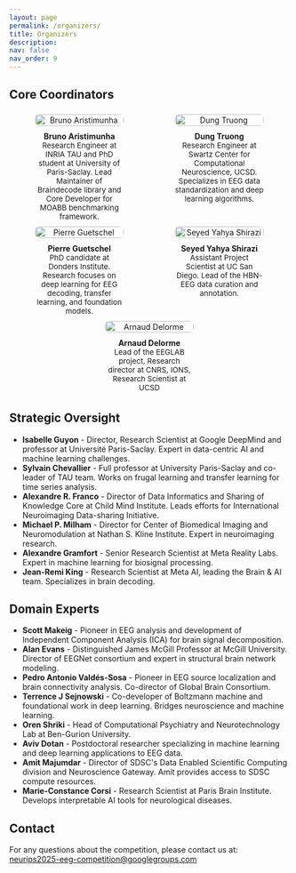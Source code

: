 ```yaml
---
layout: page
permalink: /organizers/
title: Organizers
description:
nav: false
nav_order: 9
---
```


## Core Coordinators

<!-- - **Bruno Aristimunha** - Research Engineer at INRIA TAU and PhD student at University of Paris-Saclay. Lead Maintainer of Braindecode library and Core Developer for MOABB benchmarking framework.
- **Dung Truong** - Research Engineer at Swartz Center for Computational Neuroscience, UCSD. Specializes in EEG data standardization and deep learning algorithms.
- **Pierre Guetschel** - PhD candidate at Donders Institute. Research focuses on deep learning for EEG decoding, transfer learning, and foundation models.
- **Seyed Yahya Shirazi** - Assistant Project Scientist at UC San Diego. Led HBN-EEG data curation and annotation. -->
<div style="display: flex; justify-content: space-around; align-items: flex-start; flex-wrap: wrap; margin-bottom: 20px;">
    <div style="max-width: 160px; text-align: center; margin: 5px;">
        <img src="https://eeg2025.github.io/assets/people/bruno.png" style="height: 100%; max-height: 135px; border-radius: 8px;" alt="Bruno Aristimunha" />
        <div style="font-weight: bold; margin-top: 10px;">Bruno Aristimunha</div>
        <div style="font-size: 0.95em;">Research Engineer at INRIA TAU and PhD student at University of Paris-Saclay. Lead Maintainer of Braindecode library and Core Developer for MOABB benchmarking framework.</div>
    </div>
    <div style="max-width: 160px; text-align: center; margin: 5px;">
        <img src="https://eeg2025.github.io/assets/people/dung.jpeg" style="height: 100%; max-height: 135px; border-radius: 8px;" alt="Dung Truong" />
        <div style="font-weight: bold; margin-top: 10px;">Dung Truong</div>
        <div style="font-size: 0.95em;">Research Engineer at Swartz Center for Computational Neuroscience, UCSD. Specializes in EEG data standardization and deep learning algorithms.</div>
    </div>
    <div style="max-width: 160px; text-align: center; margin: 5px;">
        <img src="https://eeg2025.github.io/assets/people/pierre.jpeg" style="height: 100%; max-height: 135px; border-radius: 8px;" alt="Pierre Guetschel" />
        <div style="font-weight: bold; margin-top: 10px;">Pierre Guetschel</div>
        <div style="font-size: 0.95em;">PhD candidate at Donders Institute. Research focuses on deep learning for EEG decoding, transfer learning, and foundation models.</div>
    </div>
    <div style="max-width: 160px; text-align: center; margin: 5px;">
        <img src="https://eeg2025.github.io/assets/people/seyed.jpeg" style="height: 100%; max-height: 135px; border-radius: 8px;" alt="Seyed Yahya Shirazi" />
        <div style="font-weight: bold; margin-top: 10px;">Seyed Yahya Shirazi</div>
        <div style="font-size: 0.95em;">Assistant Project Scientist at UC San Diego. Lead of the HBN-EEG data curation and annotation.</div>
    </div>
    <div style="max-width: 160px; text-align: center; margin: 5px;">
        <img src="https://eeg2025.github.io/assets/people/arnaud.jpg" style="height: 100%; max-height: 135px; border-radius: 8px;" alt="Arnaud Delorme" />
        <div style="font-weight: bold; margin-top: 10px;">Arnaud Delorme</div>
        <div style="font-size: 0.95em;">Lead of the EEGLAB project, Research director at CNRS, IONS, Research Scientist at UCSD</div>
    </div>
</div>

## Strategic Oversight
- **Isabelle Guyon** - Director, Research Scientist at Google DeepMind and professor at Université Paris-Saclay. Expert in data-centric AI and machine learning challenges.
- **Sylvain Chevallier** - Full professor at University Paris-Saclay and co-leader of TAU team. Works on frugal learning and transfer learning for time series analysis.
- **Alexandre R. Franco** - Director of Data Informatics and Sharing of Knowledge Core at Child Mind Institute. Leads efforts for International Neuroimaging Data-sharing Initiative.
- **Michael P. Milham** - Director for Center of Biomedical Imaging and Neuromodulation at Nathan S. Kline Institute. Expert in neuroimaging research.
- **Alexandre Gramfort** - Senior Research Scientist at Meta Reality Labs. Expert in machine learning for biosignal processing.
- **Jean-Remi King** - Research Scientist at Meta AI, leading the Brain & AI team. Specializes in brain decoding.

## Domain Experts
- **Scott Makeig** - Pioneer in EEG analysis and development of Independent Component Analysis (ICA) for brain signal decomposition.
- **Alan Evans** - Distinguished James McGill Professor at McGill University. Director of EEGNet consortium and expert in structural brain network modeling.
- **Pedro Antonio Valdés-Sosa** - Pioneer in EEG source localization and brain connectivity analysis. Co-director of Global Brain Consortium.
- **Terrence J Sejnowski** - Co-developer of Boltzmann machine and foundational work in deep learning. Bridges neuroscience and machine learning.
- **Oren Shriki** - Head of Computational Psychiatry and Neurotechnology Lab at Ben-Gurion University.
- **Aviv Dotan** - Postdoctoral researcher specializing in machine learning and deep learning applications to EEG data.
- **Amit Majumdar** - Director of SDSC's Data Enabled Scientific Computing division and Neuroscience Gateway. Amit provides access to SDSC compute resources.
- **Marie-Constance Corsi** - Research Scientist at Paris Brain Institute. Develops interpretable AI tools for neurological diseases.

## Contact
For any questions about the competition, please contact us at: [neurips2025-eeg-competition@googlegroups.com](mailto:neurips2025-eeg-competition@googlegroups.com)